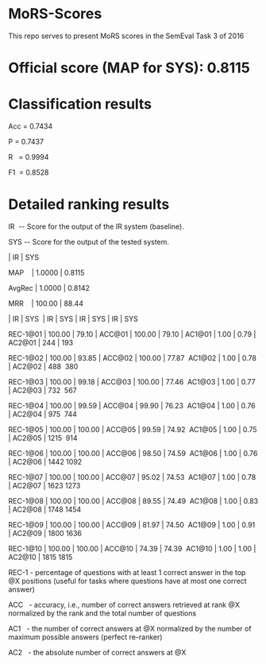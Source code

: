 # MoRS-Scores
This repo serves to present MoRS scores in the SemEval Task 3 of 2016

# Official score (MAP for SYS): 0.8115

# Classification results

Acc = 0.7434

P   = 0.7437

R   = 0.9994

F1  = 0.8528

# Detailed ranking results

IR  -- Score for the output of the IR system (baseline).

SYS -- Score for the output of the tested system.

| IR | SYS

MAP    | 1.0000 | 0.8115

AvgRec | 1.0000 | 0.8142

MRR    | 100.00 | 88.44

| IR | SYS  | IR | SYS | IR | SYS | IR | SYS

REC-1@01 | 100.00 | 79.10 | ACC@01 | 100.00 | 79.10 | AC1@01 | 1.00 | 0.79 | AC2@01 | 244 | 193

REC-1@02 | 100.00 | 93.85 | ACC@02 | 100.00 | 77.87  AC1@02 | 1.00 | 0.78 | AC2@02 | 488  380

REC-1@03 | 100.00 | 99.18 | ACC@03 | 100.00 | 77.46  AC1@03 | 1.00 | 0.77 | AC2@03 | 732  567

REC-1@04 | 100.00 | 99.59 | ACC@04 | 99.90 | 76.23  AC1@04 | 1.00 | 0.76 | AC2@04 | 975  744

REC-1@05 | 100.00 | 100.00 | ACC@05 | 99.59 | 74.92  AC1@05 | 1.00 | 0.75 | AC2@05 | 1215  914

REC-1@06 | 100.00 | 100.00 | ACC@06 | 98.50 | 74.59  AC1@06 | 1.00 | 0.76 | AC2@06 | 1442 1092

REC-1@07 | 100.00 | 100.00 | ACC@07 | 95.02 | 74.53  AC1@07 | 1.00 | 0.78 | AC2@07 | 1623 1273

REC-1@08 | 100.00 | 100.00 | ACC@08 | 89.55 | 74.49  AC1@08 | 1.00 | 0.83 | AC2@08 | 1748 1454

REC-1@09 | 100.00 | 100.00 | ACC@09 | 81.97 | 74.50  AC1@09 | 1.00 | 0.91 | AC2@09 | 1800 1636

REC-1@10 | 100.00 | 100.00 | ACC@10 | 74.39 | 74.39  AC1@10 | 1.00 | 1.00 | AC2@10 | 1815 1815

REC-1 - percentage of questions with at least 1 correct answer in the top @X positions (useful for tasks where questions have at most one correct answer)

ACC   - accuracy, i.e., number of correct answers retrieved at rank @X normalized by the rank and the total number of questions

AC1   - the number of correct answers at @X normalized by the number of maximum possible answers (perfect re-ranker)

AC2   - the absolute number of correct answers at @X

